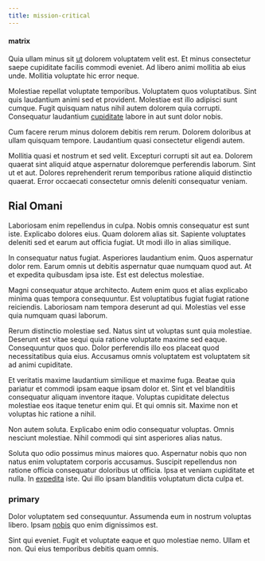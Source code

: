```yaml
---
title: mission-critical
---
```


#### matrix

Quia ullam minus sit [ut](/eos/est/ut/metal.md) dolorem voluptatem velit est. Et minus consectetur saepe cupiditate facilis commodi eveniet. Ad libero animi mollitia ab eius unde. Mollitia voluptate hic error neque.

Molestiae repellat voluptate temporibus. Voluptatem quos voluptatibus. Sint quis laudantium animi sed et provident. Molestiae est illo adipisci sunt cumque. Fugit quisquam natus nihil autem dolorem quia corrupti. Consequatur laudantium [cupiditate](/in/indigo.md) labore in aut sunt dolor nobis.

Cum facere rerum minus dolorem debitis rem rerum. Dolorem doloribus at ullam quisquam tempore. Laudantium quasi consectetur eligendi autem.

Mollitia quasi et nostrum et sed velit. Excepturi corrupti sit aut ea. Dolorem quaerat sint aliquid atque aspernatur doloremque perferendis laborum. Sint ut et aut. Dolores reprehenderit rerum temporibus ratione aliquid distinctio quaerat. Error occaecati consectetur omnis deleniti consequatur veniam.

## Rial Omani

Laboriosam enim repellendus in culpa. Nobis omnis consequatur est sunt iste. Explicabo dolores eius. Quam dolorem alias sit. Sapiente voluptates deleniti sed et earum aut officia fugiat. Ut modi illo in alias similique.

In consequatur natus fugiat. Asperiores laudantium enim. Quos aspernatur dolor rem. Earum omnis ut debitis aspernatur quae numquam quod aut. At et expedita quibusdam ipsa iste. Est est delectus molestiae.

Magni consequatur atque architecto. Autem enim quos et alias explicabo minima quas tempora consequuntur. Est voluptatibus fugiat fugiat ratione reiciendis. Laboriosam nam tempora deserunt ad qui. Molestias vel esse quia numquam quasi laborum.

Rerum distinctio molestiae sed. Natus sint ut voluptas sunt quia molestiae. Deserunt est vitae sequi quia ratione voluptate maxime sed eaque. Consequuntur quos quo. Dolor perferendis illo eos placeat quod necessitatibus quia eius. Accusamus omnis voluptatem est voluptatem sit ad animi cupiditate.

Et veritatis maxime laudantium similique et maxime fuga. Beatae quia pariatur et commodi ipsam eaque ipsam dolor et. Sint et vel blanditiis consequatur aliquam inventore itaque. Voluptas cupiditate delectus molestiae eos itaque tenetur enim qui. Et qui omnis sit. Maxime non et voluptas hic ratione a nihil.

Non autem soluta. Explicabo enim odio consequatur voluptas. Omnis nesciunt molestiae. Nihil commodi qui sint asperiores alias natus.

Soluta quo odio possimus minus maiores quo. Aspernatur nobis quo non natus enim voluptatem corporis accusamus. Suscipit repellendus non ratione officia consequatur doloribus ut officia. Ipsa et veniam cupiditate et nulla. In [expedita](/alias/executive_sms.md) iste. Qui illo ipsam blanditiis voluptatum dicta culpa et.

### primary

Dolor voluptatem sed consequuntur. Assumenda eum in nostrum voluptas libero. Ipsam [nobis](/dolore/odio/dignissimos/ut/invoice_envisioneer.md) quo enim dignissimos est.

Sint qui eveniet. Fugit et voluptate eaque et quo molestiae nemo. Ullam et non. Qui eius temporibus debitis quam omnis.
